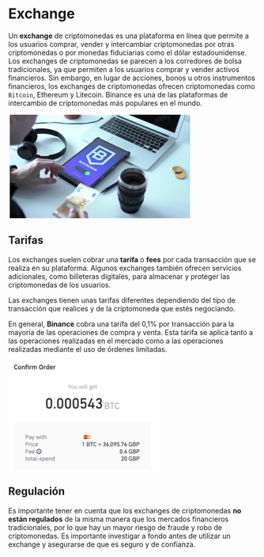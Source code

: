 # Exchange

Un **exchange** de criptomonedas es una plataforma en línea que permite a los usuarios comprar, vender y intercambiar criptomonedas por otras criptomonedas o por monedas fiduciarias como el dólar estadounidense. Los exchanges de criptomonedas se parecen a los corredores de bolsa tradicionales, ya que permiten a los usuarios comprar y vender activos financieros. Sin embargo, en lugar de acciones, bonos u otros instrumentos financieros, los exchanges de criptomonedas ofrecen criptomonedas como ``Bitcoin``, Ethereum y Litecoin. Binance es una de las plataformas de intercambio de criptomonedas más populares en el mundo.

![imagen](img/2022-12-30-16-48-49.png)

## Tarifas

Los exchanges suelen cobrar una **tarifa** o **fees** por cada transacción que se realiza en su plataforma. Algunos exchanges también ofrecen servicios adicionales, como billeteras digitales, para almacenar y proteger las criptomonedas de los usuarios.

Las exchanges tienen unas tarifas diferentes dependiendo del tipo de transacción que realices y de la criptomoneda que estés negociando.

En general, **Binance** cobra una tarifa del 0,1% por transacción para la mayoría de las operaciones de compra y venta. Esta tarifa se aplica tanto a las operaciones realizadas en el mercado como a las operaciones realizadas mediante el uso de órdenes limitadas.

![imagen](img/2022-12-30-16-47-19.png)

## Regulación

Es importante tener en cuenta que los exchanges de criptomonedas **no están regulados** de la misma manera que los mercados financieros tradicionales, por lo que hay un mayor riesgo de fraude y robo de criptomonedas. Es importante investigar a fondo antes de utilizar un exchange y asegurarse de que es seguro y de confianza.